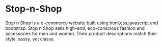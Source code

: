 # Stop-n-Shop
Stop n Shop is a e-commerce website built using html,css,javascript and bootstrap. Stop n Shop sells high-end, eco-conscious fashion and accessories for men and women. Their product descriptions match their style: sassy, yet classy.
